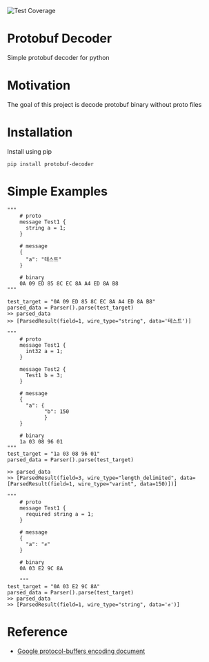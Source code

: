 ![Test Coverage](coverage.svg)

# Protobuf Decoder
Simple protobuf decoder for python


# Motivation
The goal of this project is decode protobuf binary without proto files

# Installation
Install using pip

`pip install protobuf-decoder`

# Simple Examples
```
"""
    # proto
    message Test1 {
      string a = 1;
    }

    # message
    {
      "a": "테스트"
    }

    # binary
    0A 09 ED 85 8C EC 8A A4 ED 8A B8
"""

test_target = "0A 09 ED 85 8C EC 8A A4 ED 8A B8"
parsed_data = Parser().parse(test_target)
>> parsed_data
>> [ParsedResult(field=1, wire_type="string", data='테스트')]
```


```
"""
    # proto
    message Test1 {
      int32 a = 1;
    }

    message Test2 {
      Test1 b = 3;
    }

    # message
    {
      "a": {
            "b": 150
            }
    }

    # binary
    1a 03 08 96 01
"""
test_target = "1a 03 08 96 01"
parsed_data = Parser().parse(test_target)

>> parsed_data
>> [ParsedResult(field=3, wire_type="length_delimited", data=[ParsedResult(field=1, wire_type="varint", data=150)])]
```

```
"""
    # proto
    message Test1 {
      required string a = 1;
    }

    # message
    {
      "a": "✊"
    }

    # binary
    0A 03 E2 9C 8A

    """
test_target = "0A 03 E2 9C 8A"
parsed_data = Parser().parse(test_target)
>> parsed_data
>> [ParsedResult(field=1, wire_type="string", data='✊')]
```

# Reference
- [Google protocol-buffers encoding document](https://developers.google.com/protocol-buffers/docs/encoding)